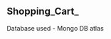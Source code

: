 ## Shopping_Cart_


Database used - Mongo DB atlas



<!-- Login details - Snigdha.Singh@geminisolutions.com
password - SSss@667 -->


<!-- Admin Login Details - (Can't be manually created , only 1 admin)
email - admin@admin.com
password - ssssSS@667
-->
